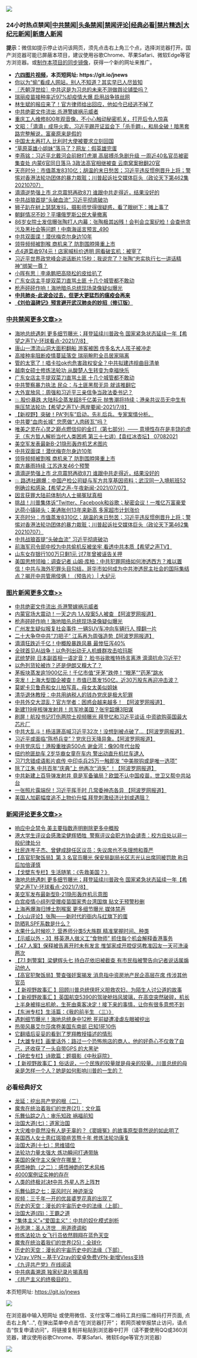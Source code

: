 ![](https://raw.githubusercontent.com/fqnews/bnews/master/64photo/fqnews-qr.jpg)

<div id="tt">
<h3>24小时热点禁闻|<a href="#%E4%B8%AD%E5%85%B1%E7%A6%81%E9%97%BB%E6%9B%B4%E5%A4%9A%E6%96%87%E7%AB%A0">中共禁闻</a>|<a href="#%E5%9B%BE%E7%89%87%E6%96%B0%E9%97%BB%E6%9B%B4%E5%A4%9A%E6%96%87%E7%AB%A0">头条禁闻</a>|<a href="#%E6%96%B0%E9%97%BB%E8%AF%84%E8%AE%BA%E6%9B%B4%E5%A4%9A%E6%96%87%E7%AB%A0">禁闻评论|<a href="#%E5%BF%85%E7%9C%8B%E7%BB%8F%E5%85%B8%E5%A5%BD%E6%96%87">经典必看|<a href="/video.md#%E7%A6%81%E7%89%87%E7%B2%BE%E9%80%89">禁片精选</a>|<a href="https://github.com/fqnews/djy/blob/master/gb/nf1351518.md#1">大纪元新闻</a>|<a href="https://github.com/fqnews/ntdtv/blob/master/gb/prog204.md#1">新唐人新闻</a></h3>
<div><b>提示：</b>微信如提示停止访问该网页，须先点击右上角三个点，选择浏览器打开。国产浏览器可能已屏蔽本项目，建议使用谷歌Chrome、苹果Safari、微软Edge等官方浏览器。或<a href="https://github.com/fqnews/bnews/blob/master/%E5%88%B6%E4%BD%9Cgit%E7%A6%81%E9%97%BB%E9%95%9C%E5%83%8F.md">制作本项目的同步镜像</a>，获得一个新的网址来推广。</div>
<ul>
<li><b><a href="http://d1.bdrive.tk/64.mp4" target="_blank">六四图片视频</a>，本页短网址: https://git.io/jnews</b></li>
<li><a href="/cnnews/20210708/1582849.md">你以为“偷”看成人网站，别人不知道？其实早已人尽皆知</a></li>
<li><a href="/ssgc/20210708/1582621.md">〖兲朝浮世绘〗中共这是为习总的未来不测做舆论铺垫吗？</a></li>
<li><a href="/cbnews/20210708/1582554.md">瑞丽疫苗接种率近97%却疫情大爆 启用战争铁丝网</a></li>
<li><a href="/cnnews/20210708/1582819.md">林生斌的报应来了！官方律师给出回应，他如今已经逃不掉了</a></li>
<li><a href="/topimagenews/20210708/1583017.md">中共绝密文件流出 杀港警嫁祸示威者</a></li>
<li><a href="/funmedia/20210708/1582817.md">重庆工人维修800年观音像，不小心触动秘密机关，打开后令人惊喜</a></li>
<li><a href="/cbnews/20210708/1582657.md">文昭：「滴滴」成导火索，习近平踢开证监会下「杀手鐧」，和局全破！暗黑套路完整解说，富豪原来是假的</a></li>
<li><a href="/cnnews/20210708/1582558.md">中国太太再打人 比利时大使被要求立刻回国</a></li>
<li><a href="/cnnews/20210708/1582887.md">“草原英雄小姐妹”落马了？网友：假英雄完蛋</a></li>
<li><a href="/comments/20210708/1582999.md">李燕铭：习近平北戴河会前掀打虎潮 高层搏杀急剧升级 一周近40名官员被密集查处 内蒙6官同日落马 3政法高官相继被查 云南窝案掀翻20官</a></li>
<li><a href="/cbnews/20210708/1582771.md">天亮时分：市值蒸发8310亿；胡温的末日愁苦；习近平违反惯例晋升上将；警惕对香港法轮功团体的暴力栽赃；川普起诉社交媒体巨头（政论天下第462集 20210707）</a></li>
<li><a href="/cbnews/20210708/1582888.md">滴滴逆势强上市 北京震怒再砍8刀 谁跟中共走得近，结果没好的</a></li>
<li><a href="/cbnews/20210708/1582728.md">中共战狼首提“头破血流” 习近平彻底破功</a></li>
<li><a href="/funmedia/20210708/1582845.md">狮子趴在树上瑟瑟发抖，摄影师觉得很疑惑，看了眼树下：摊上事了</a></li>
<li><a href="/worldnews/20210708/1582846.md">朝鲜情况不妙？平壤俄罗斯公民大量撤离</a></li>
<li><a href="/comments/20210708/1582654.md">86岁女院士发信曝张陶打人内幕：张陶极其凶残！会判会立案纪检！会查他贪污及黑社会等问题！中南海谣言预言_490</a></li>
<li><a href="/cbnews/20210708/1583007.md">中共双面谍！潜伏梅克尔身边10年</a></li>
<li><a href="/cbnews/20210708/1583002.md">领导频频被割喉 商机来了 防割围脖隆重上市</a></li>
<li><a href="/cbnews/20210708/1582587.md">点4道菜收974元！店家喊标价透明 网看破玄机：被宰了</a></li>
<li><a href="/bannedvideo/20210708/1582844.md">习近平世界政党峰会讲话断片15秒：我说完了？张陶“忠实执行七一讲话精神”绑架一尊？</a></li>
<li><a href="/baitai/20210708/1583026.md">小晖有思｜李承鹏把高晓松的皮给扒了</a></li>
<li><a href="/cbnews/20210708/1583129.md">广东女店主手提双菜刀直骂土匪 十几个城管都不敢动</a></li>
<li><a href="/topimagenews/20210708/1582726.md">枪声砰砰作响！海地暗杀总统现场录像疑似曝光</a></li>
<li><b><a href="/comments/20200211/1275071.md" target="_blank">中共肺炎-此波会过去，但更大更猛烈的瘟疫会再来</a></b></li>
<li><b><a href="/comments/20200207/1272816.md" target="_blank">《刘伯温碑记》预言避开武汉肺炎的妙招（修订版）</a></b></li>
</ul>
</div>

<div class="catlist">
<h3><a href="/cbnews/" target="_blank">中共禁闻</a><span><a href="/cbnews/" target="_blank" rel="nofollow">更多文章>></a></span></h3>
<ul>
<li><a href="/comments/20210709/1583251.md" target="_blank">海地总统遇刺 更多细节曝光；拜登延续川普政令 国家紧急状态延续一年【希望之声TV-环球看点-2021/7/8】</a></li>
<li><a href="/cbnews/20210709/1583233.md" target="_blank">唐山一漂流山洞大面积翻船 游客被困 传多名大人孩子被冲走</a></li>
<li><a href="/cbnews/20210708/1583193.md" target="_blank">高接种率阻断疫情蔓延落空 瑞丽畹町全员居家隔离</a></li>
<li><a href="/cbnews/20210708/1583161.md" target="_blank">管的太宽了！唱卡拉ok也危害政权安全？中共拟建违规曲目清单</a></li>
<li><a href="/cbnews/20210708/1583056.md" target="_blank">越南女硕士修炼法轮功 从酸楚人生转变为幸福快乐</a></li>
<li><a href="/cbnews/20210708/1583129.md" target="_blank">广东女店主手提双菜刀直骂土匪 十几个城管都不敢动</a></li>
<li><a href="/cbnews/20210708/1583128.md" target="_blank">中共警察暴力执法 民众：与土匪黑帮无异 就该推翻它</a></li>
<li><a href="/cbnews/20210708/1583119.md" target="_blank">大外宣放风：周强和习近平三亲信争当政法委书记？</a></li>
<li><a href="/comments/20210708/1583080.md" target="_blank">💥 股价暴跌 大陆科企蒸发超8千亿美元  抛售潮将持续；港亲共议员无中生有 施压禁法轮功【希望之声TV-两岸要闻-2021/7/8】</a></li>
<li><a href="/comments/20210708/1583064.md" target="_blank">【新视野】突破！PA“列车”启动，先礼后兵。专家案情分析。</a></li>
<li><a href="/cbnews/20210708/1583051.md" target="_blank">中共要“血肉长城” 您愿做“人肉砖瓦”吗？</a></li>
<li><a href="/comments/20210708/1583028.md" target="_blank">唯美之灵在心灵之巅点燃信仰的金灯（第七部分）—— 意境性存在是丰饶的虚无（东方哲人解析当代人类困惑  第三十七讲）【袁红冰杏坛】 07082021</a></li>
<li><a href="/cbnews/20210708/1583018.md" target="_blank">美空军发表最新B-21隐形轰炸机艺术图片</a></li>
<li><a href="/cbnews/20210708/1583007.md" target="_blank">中共双面谍！潜伏梅克尔身边10年</a></li>
<li><a href="/cbnews/20210708/1583002.md" target="_blank">领导频频被割喉 商机来了 防割围脖隆重上市</a></li>
<li><a href="/cbnews/20210708/1582990.md" target="_blank">南方暴雨持续 江苏连发46个预警</a></li>
<li><a href="/cbnews/20210708/1582888.md" target="_blank">滴滴逆势强上市 北京震怒再砍8刀 谁跟中共走得近，结果没好的</a></li>
<li><a href="/comments/20210708/1582871.md" target="_blank">💥 路透社踢爆：中国产检公司疑与军方共享基因资料；武汉同一入境航班52例确诊和感染【希望之声-午夜新闻-2021/07/07】</a></li>
<li><a href="/cbnews/20210708/1582813.md" target="_blank">因言获罪大陆前体制内人士揭冤狱真相</a></li>
<li><a href="/comments/20210708/1582812.md" target="_blank">挑战！川普集体诉”Twitter、Facebook和谷歌；秘密会议！一堆亿万富豪爱达荷小镇碰头；美通胀创13年来新高 多家超市计划涨价</a></li>
<li><a href="/cbnews/20210708/1582771.md" target="_blank">天亮时分：市值蒸发8310亿；胡温的末日愁苦；习近平违反惯例晋升上将；警惕对香港法轮功团体的暴力栽赃；川普起诉社交媒体巨头（政论天下第462集 20210707）</a></li>
<li><a href="/cbnews/20210708/1582728.md" target="_blank">中共战狼首提“头破血流” 习近平彻底破功</a></li>
<li><a href="/comments/20210708/1582711.md" target="_blank">前海军司令部中校为中共偷机反被坐牢 看透中共本质【希望之声TV】</a></li>
<li><a href="/cbnews/20210708/1582689.md" target="_blank">山东女存银行100万只剩1元 讨7年曾被诬告关押</a></li>
<li><a href="/cbnews/20210708/1582687.md" target="_blank">美国思想领袖：调查记者 山姆‧库柏：中共犯罪网络如何渗透西方？难以置信！中共与海外犯罪头目勾结，哥华市如何成为中共渗透民主社会的国际集结点？揭开中共管用伎俩！（预告片）| 大纪元</a></li>

</ul>
</div>
<div class="catlist">
<h3><a href="/topimagenews/" target="_blank">图片新闻</a><span><a href="/topimagenews/" target="_blank" rel="nofollow">更多文章>></a></span></h3>
<ul>
<li><a href="/topimagenews/20210708/1583017.md" target="_blank">中共绝密文件流出 杀港警嫁祸示威者</a></li>
<li><a href="/topimagenews/20210708/1582899.md" target="_blank">内蒙官场大震动！一天之内 1人投案5人被查 【阿波罗网报道】</a></li>
<li><a href="/topimagenews/20210708/1582726.md" target="_blank">枪声砰砰作响！海地暗杀总统现场录像疑似曝光</a></li>
<li><a href="/topimagenews/20210707/1582217.md" target="_blank">广州发生疑似报复社会事件 一辆SUV车冲向车辆行人 撞翻一片</a></li>
<li><a href="/topimagenews/20210707/1582216.md" target="_blank">二十大争夺中共“刀把子” 江系再为周强造势【阿波罗网报道】</a></li>
<li><a href="/topimagenews/20210707/1582113.md" target="_blank">滴滴狂跌近千亿！中概股暴跌风暴 最惨狂泻40%</a></li>
<li><a href="/topimagenews/20210707/1582028.md" target="_blank">全球首见AI战争！以色列出动无人机蜂群攻击哈玛斯</a></li>
<li><a href="/topimagenews/20210706/1581728.md" target="_blank">武统梦碎 日本副首相一语定音？ 脸书谷歌推特扬言离港 滴滴抗命习近平?</a></li>
<li><a href="/topimagenews/20210706/1581523.md" target="_blank">以色列货轮被炸？还是伊朗又糗大了？</a></li>
<li><a href="/topimagenews/20210706/1581506.md" target="_blank">茅板块蒸发逾1900亿元！千亿市值“牙茅”跌停！“眼茅”“药茅”跳水</a></li>
<li><a href="/topimagenews/20210706/1581505.md" target="_blank">突发！上海大型国企被查！市值已蒸发150亿，近30万股东再迎冲击波？</a></li>
<li><a href="/topimagenews/20210706/1581222.md" target="_blank">莫妮卡贝鲁奇和女儿拍写真，母女太美似姐妹</a></li>
<li><a href="/topimagenews/20210705/1580992.md" target="_blank">清华退休教授：中共用纳税人的钱办党庆是极大犯罪</a></li>
<li><a href="/topimagenews/20210705/1580819.md" target="_blank">中共外交大混乱？官方学者：困惑会越来越多！ 【阿波罗网报道】</a></li>
<li><a href="/topimagenews/20210705/1580483.md" target="_blank">新建119座核弹发射井！共军呛美国？张宇韶爆3阳谋</a></li>
<li><a href="/topimagenews/20210704/1580353.md" target="_blank">刷屏！航投书记打伤两院士视频曝光 拜登忆和习近平谈话 中资欲购英国最大芯片厂</a></li>
<li><a href="/topimagenews/20210704/1580198.md" target="_blank">中共大乱斗！杨洁篪高喊习近平32次！没想到被点破了&#8230;【阿波罗网报道】</a></li>
<li><a href="/topimagenews/20210704/1580090.md" target="_blank">习近平或面临“陈桥兵变”？党庆日天降异象。【阿波罗网报道】</a></li>
<li><a href="/topimagenews/20210704/1579925.md" target="_blank">中共党庆后！港股重挫逾500点 谢金河：像90年代台股</a></li>
<li><a href="/topimagenews/20210704/1579885.md" target="_blank">纽约抢匪劫车 2岁华裔女童在车内 警出动直升机拦车逮人</a></li>
<li><a href="/topimagenews/20210703/1579780.md" target="_blank">习71念错成语影片疯传 中印屯兵25万一触即发 “中美脱钩或是唯一选项”</a></li>
<li><a href="/topimagenews/20210703/1579613.md" target="_blank">除了江朱 中共百年“庆典”上 他再次“消失” ！【阿波罗网报道】</a></li>
<li><a href="/topimagenews/20210702/1579216.md" target="_blank">中共新建上百导弹发射井 竟是军备骗局？欧盟不认中国疫苗，世卫又帮中共站台</a></li>
<li><a href="/topimagenews/20210702/1578867.md" target="_blank">一张照片露端倪！习近平挥手时 几常委神态各异 【阿波罗网报道】</a></li>
<li><a href="/topimagenews/20210702/1578533.md" target="_blank">美国人加薪幅度追不上物价升幅 拜登刺激经济计划或遇阻？</a></li>

</ul>
</div>
<div class="catlist">
<h3><a href="/comments/" target="_blank">新闻评论</a><span><a href="/comments/" target="_blank" rel="nofollow">更多文章>></a></span></h3>
<ul>
<li><a href="/comments/20210709/1583261.md" target="_blank">响应中企禁令 美主要指数声明剔除更多中概股</a></li>
<li><a href="/comments/20210709/1583259.md" target="_blank">港大学生评议会感激梁健辉牺牲  警察评议会职方协会谴责：校方应处以非一般纪律处分</a></li>
<li><a href="/comments/20210709/1583258.md" target="_blank">社民连岑子杰、曾健成辞任区议员：失议席也不失理想和尊严</a></li>
<li><a href="/comments/20210709/1583257.md" target="_blank">【高官犯聚饭局】第 3 名官员曝光 保安局副局长区志光认出席同被罚款 称日后加倍谨慎</a></li>
<li><a href="/comments/20210709/1583256.md" target="_blank">【戈壁东专栏】生活随笔：《先救美国？》</a></li>
<li><a href="/comments/20210709/1583251.md" target="_blank">海地总统遇刺 更多细节曝光；拜登延续川普政令 国家紧急状态延续一年【希望之声TV-环球看点-2021/7/8】</a></li>
<li><a href="/comments/20210709/1583243.md" target="_blank">美空军发布最新型B-21隐形轰炸机示意图</a></li>
<li><a href="/comments/20210709/1583240.md" target="_blank">白宫疫情小组列受赠疫苗国家秀台湾国旗 贴文无预警秒删</a></li>
<li><a href="/comments/20210709/1583239.md" target="_blank">上海再爆海归博士割喉案 更多细节曝光 媒体禁声</a></li>
<li><a href="/comments/20210709/1583237.md" target="_blank">【火山评论】张陶——新时代的衙内与红旗下的蛋</a></li>
<li><a href="/comments/20210709/1583224.md" target="_blank">防晒乳SPF系数是什么？</a></li>
<li><a href="/comments/20210709/1583223.md" target="_blank">水果什么时候吃？ 营养师分类5大族群 精准掌握时间、种类</a></li>
<li><a href="/comments/20210709/1583221.md" target="_blank">【示威以外・3】移英港人做义工“食物师” 抓住每个机会解释香港事务</a></li>
<li><a href="/comments/20210709/1583220.md" target="_blank">【47 人案】保释被告离开时未有发言 惟邹家成开腔促惩教准囚友一天可洗澡两次</a></li>
<li><a href="/comments/20210709/1583219.md" target="_blank">【7.1 刺警案】梁健辉头七 持白花依旧被截查 有市民指被警告向记者说话属煽动他人</a></li>
<li><a href="/comments/20210709/1583218.md" target="_blank">【高官犯聚饭局】警查强奸案揭发 消息指中资房地产民企高层在席 传涉其他官员</a></li>
<li><a href="/comments/20210709/1583217.md" target="_blank">【 新视野故事汇 】回顾川普总统侠肝义胆救农妇，为陌生人讨公道的故事</a></li>
<li><a href="/comments/20210709/1583216.md" target="_blank">【 新视野故事汇 】英国航空5390的驾驶舱挡风玻璃，在高空突然破碎，机长上半身被摔出机舱，生死由乘客决定！接下来的事情，让你有很多意想不到</a></li>
<li><a href="/comments/20210709/1583215.md" target="_blank">【东洲专栏】生活篇：《我的前半生 〈三〉》</a></li>
<li><a href="/comments/20210709/1583214.md" target="_blank">遇刺细节曝光！海地总统身中12枪 死前疑遭凌虐左眼被挖出</a></li>
<li><a href="/comments/20210709/1583213.md" target="_blank">热带风暴艾尔莎席卷美国东南部 已知1死10伤</a></li>
<li><a href="/comments/20210708/1583204.md" target="_blank">它翻墙后妥妥的看到了罗翔教授描述的情形</a></li>
<li><a href="/comments/20210708/1583176.md" target="_blank">【大雄专栏】画里话外：路过一个恐怖旅店的商人，他的好奇心不仅救了自己，还收获了一头自带GPS 的大黑驴</a></li>
<li><a href="/comments/20210708/1583175.md" target="_blank">【钟宏专栏】诗歌篇：题摄影《中秋庭院》</a></li>
<li><a href="/comments/20210708/1583173.md" target="_blank">【 新视野故事汇 】俗话说，一个民族的较量就是母亲的较量。川普总统的母亲是怎样一个人？她是如何影响川普的一生的？</a></li>

</ul>
</div>

<div class="catlist">
<h3>必看经典好文</h3>
<ul>
<li><a href="/comments/20200928/1404653.md" target="_blank">龙延：挖出共产党的根（二）</a></li>
<li><a href="/comments/20180802/980476.md" target="_blank">魔鬼在统治着我们的世界(21)：文化篇</a></li>
<li><a href="/tculture/20170717/792953.md" target="_blank">乐舞仙踪之八：审乐知政 祸福前知</a></li>
<li><a href="/cbnews/20190424/913985.md" target="_blank">治国大道(七)：道家治国</a></li>
<li><a href="/lifebaike/20210511/1544066.md" target="_blank">大灾难中竟然没有人是无辜的？《窦娥冤》的故事原型竟然说的如此明了</a></li>
<li><a href="/comments/20190126/1070164.md" target="_blank">美国西人女士患红斑狼疮苦熬十年 修炼法轮功康复</a></li>
<li><a href="/comments/20201110/1428674.md" target="_blank">治国大道(十七)：思维错位</a></li>
<li><a href="/cbnews/20200816/1381005.md" target="_blank">法轮功力量太强大 炼功瞬间打通带脉</a></li>
<li><a href="/lifebaike/20200520/1331379.md" target="_blank">美国的保守主义保守在哪里？</a></li>
<li><a href="/comments/20210612/1565472.md" target="_blank">感悟神韵（之二）：感悟神韵的艺术风格</a></li>
<li><a href="/lifebaike/20201113/1430218.md" target="_blank">4000案例证实神的存在</a></li>
<li><a href="/cbnews/20210119/1470579.md" target="_blank">人类的终极对决❗中共 外星人齐上阵❓❗</a></li>
<li><a href="/tculture/20190101/792550.md" target="_blank">乐舞仙踪之七：巫风时兴 神迹渐没</a></li>
<li><a href="/aomi/qiwen/20151223/484507.md" target="_blank">视频：三千年一开的优昙婆罗花真的出现了</a></li>
<li><a href="/tculture/20121025/73065.md" target="_blank">历史的天空：漫长的宇宙历史中的法缘（上部）</a></li>
<li><a href="/cbnews/20180310/912637.md" target="_blank">治国大道(四)：王霸之道</a></li>
<li><a href="/comments/20201007/1409565.md" target="_blank">“集体主义”+“爱国主义”：中共的奴化模式剖析</a></li>
<li><a href="/comments/20210216/1488350.md" target="_blank">孙思邈：圣人济世　用道德调和</a></li>
<li><a href="/cnnews/20210512/1544604.md" target="_blank">修炼法轮功 女飞行员依然翱翔在蓝色天空</a></li>
<li><a href="/comments/20181017/1014654.md" target="_blank">魔鬼在统治着我们的世界(25)：全球化</a></li>
<li><a href="/tculture/20121025/73066.md" target="_blank">历史的天空：漫长的宇宙历史中的法缘（下部）</a></li>
<li><a href="/comments/20210402/1257608.md" target="_blank">V2ray VPN &#8211; 基于V2ray的安卓免费VPN-新增Vless支持</a></li>
<li><a href="/bookonline/20131116/201057.md" target="_blank">《九评共产党》在线阅读</a></li>
<li><a href="/ccpdope/20200412/1311165.md" target="_blank">中共病毒溯源 独家纪录片揭真相</a></li>
<li><a href="/bookwiki/20171120/858084.md" target="_blank">《共产主义的终极目的》</a></li>

</ul>
</div>

本页短网址: https://git.io/jnews

![](https://raw.githubusercontent.com/fqnews/bnews/master/64photo/fqnews-qr.jpg)

在浏览器中输入短网址 或使用微信、支付宝等二维码工具扫描二维码打开页面, 点击右上角"...", 在弹出菜单中点击“在浏览器打开”； 若网页被举报禁止访问，请点击“恢复申请访问”，将链接复制并粘贴到浏览器中打开（请不要使用QQ或360浏览器，建议使用谷歌Chrome、苹果Safari、微软Edge等官方浏览器）

![](https://raw.githubusercontent.com/fqnews/bnews/master/64photo/wx.jpg)